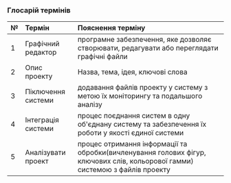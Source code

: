 ### Глосарій термінів
|№     |Термін   |Пояснення терміну |
|:-    |:-       |:-                |
|1|Графічний редактор|програмне забезпечення, яке дозволяє створювати, редагувати або переглядати графічні файли|
|2|Опис проекту|Назва, тема, ідея, ключові слова|
|3|Піключення системи|додавання файлів проекту у систему з метою їх моніторингу та подальшого аналізу|
|4|Інтеграція системи|процес поєднання систем в одну об'єднану систему та забезпечення їх роботи у якості єдиної системи|
|5|Аналізувати проект|процес отримання інформації та обробки(вичленування голових фігур, ключових слів, кольорової гамми) системою з файлів проекту|
